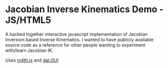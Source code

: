 # Jacobian Inverse Kinematics Demo - JS/HTML5
A hacked together interactive javascript implementation of Jacobian Inversion based Inverse Kinematics. I wanted to have publicly available source code as a reference for other people wanting to experiment with/learn Jacobian IK.

Uses [m4th.js](https://www.npmjs.com/package/m4th) and [dat.GUI](http://code.google.com/p/dat-gui/)